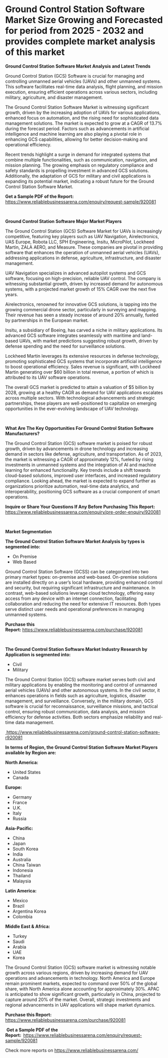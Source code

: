 <p><h1>Ground Control Station Software Market Size Growing and Forecasted for period from 2025 - 2032 and provides complete market analysis of this market</h1></p><p><strong>Ground Control Station Software Market Analysis and Latest Trends</strong></p>
<p><p>Ground Control Station (GCS) Software is crucial for managing and controlling unmanned aerial vehicles (UAVs) and other unmanned systems. This software facilitates real-time data analysis, flight planning, and mission execution, ensuring efficient operations across various sectors, including military, agriculture, and disaster management. </p><p>The Ground Control Station Software Market is witnessing significant growth, driven by the increasing adoption of UAVs for various applications, enhanced focus on automation, and the rising need for sophisticated data management solutions. The market is expected to grow at a CAGR of 13.7% during the forecast period. Factors such as advancements in artificial intelligence and machine learning are also playing a pivotal role in enhancing GCS capabilities, allowing for better decision-making and operational efficiency.</p><p>Recent trends highlight a surge in demand for integrated systems that combine multiple functionalities, such as communication, navigation, and mission planning. The growing emphasis on regulatory compliance and safety standards is propelling investment in advanced GCS solutions. Additionally, the adaptation of GCS for military and civil applications is expanding its potential market, indicating a robust future for the Ground Control Station Software Market.</p></p>
<p><strong>Get a Sample PDF of the Report:&nbsp;</strong> <a href="https://www.reliablebusinessarena.com/enquiry/request-sample/920081?utm_campaign=3195&utm_medium=2&utm_source=Github&utm_content=ia&utm_term=06032025&utm_id=ground-control-station-software">https://www.reliablebusinessarena.com/enquiry/request-sample/920081</a></p>
<p>&nbsp;</p>
<p><strong>Ground Control Station Software Major Market Players</strong></p>
<p><p>The Ground Control Station (GCS) Software Market for UAVs is increasingly competitive, featuring key players such as UAV Navigation, Airelectronics, UAS Europe, Robota LLC, SPH Engineering, Insitu, MicroPilot, Lockheed Martin, ZALA AERO, and Measure. These companies are pivotal in providing software that enhances the operation of unmanned aerial vehicles (UAVs), addressing applications in defense, agriculture, infrastructure, and disaster management.</p><p>UAV Navigation specializes in advanced autopilot systems and GCS software, focusing on high-precision, reliable UAV control. The company is witnessing substantial growth, driven by increased demand for autonomous systems, with a projected market growth of 15% CAGR over the next five years.</p><p>Airelectronics, renowned for innovative GCS solutions, is tapping into the growing commercial drone sector, particularly in surveying and mapping. Their revenue has seen a steady increase of around 20% annually, fueled by partnerships in the European market.</p><p>Insitu, a subsidiary of Boeing, has carved a niche in military applications. Its advanced GCS software integrates seamlessly with maritime and land-based UAVs, with market predictions suggesting robust growth, driven by defense spending and the need for surveillance solutions.</p><p>Lockheed Martin leverages its extensive resources in defense technology, promoting sophisticated GCS systems that incorporate artificial intelligence to boost operational efficiency. Sales revenue is significant, with Lockheed Martin generating over $60 billion in total revenue, a portion of which is attributed to its UAV software operations.</p><p>The overall GCS market is predicted to attain a valuation of $5 billion by 2028, growing at a healthy CAGR as demand for UAV applications escalates across multiple sectors. With technological advancements and strategic partnerships, these players are well-positioned to capitalize on emerging opportunities in the ever-evolving landscape of UAV technology.</p></p>
<p>&nbsp;</p>
<p><strong>What Are The Key Opportunities For Ground Control Station Software Manufacturers?</strong></p>
<p><p>The Ground Control Station (GCS) software market is poised for robust growth, driven by advancements in drone technology and increasing demand in sectors like defense, agriculture, and transportation. As of 2023, the market is witnessing a CAGR of approximately 12%, fueled by rising investments in unmanned systems and the integration of AI and machine learning for enhanced functionality. Key trends include a shift towards cloud-based solutions, improved user interfaces, and increased regulatory compliance. Looking ahead, the market is expected to expand further as organizations prioritize automation, real-time data analytics, and interoperability, positioning GCS software as a crucial component of smart operations.</p></p>
<p><strong>Inquire or Share Your Questions If Any Before Purchasing This Report:</strong> <a href="https://www.reliablebusinessarena.com/enquiry/pre-order-enquiry/920081?utm_campaign=3195&utm_medium=2&utm_source=Github&utm_content=ia&utm_term=06032025&utm_id=ground-control-station-software">https://www.reliablebusinessarena.com/enquiry/pre-order-enquiry/920081</a></p>
<p>&nbsp;</p>
<p><strong>Market Segmentation</strong></p>
<p><strong>The Ground Control Station Software Market Analysis by types is segmented into:</strong></p>
<p><ul><li>On Premise</li><li>Web Based</li></ul></p>
<p><p>Ground Control Station Software (GCSS) can be categorized into two primary market types: on-premise and web-based. On-premise solutions are installed directly on a user’s local hardware, providing enhanced control and security, but requiring significant infrastructure and maintenance. In contrast, web-based solutions leverage cloud technology, offering easy access from any device with an internet connection, facilitating collaboration and reducing the need for extensive IT resources. Both types serve distinct user needs and operational preferences in managing unmanned systems.</p></p>
<p><strong>Purchase this Report:&nbsp;</strong><a href="https://www.reliablebusinessarena.com/purchase/920081?utm_campaign=3195&utm_medium=2&utm_source=Github&utm_content=ia&utm_term=06032025&utm_id=ground-control-station-software">https://www.reliablebusinessarena.com/purchase/920081</a></p>
<p>&nbsp;</p>
<p><strong>The Ground Control Station Software Market Industry Research by Application is segmented into:</strong></p>
<p><ul><li>Civil</li><li>Military</li></ul></p>
<p><p>The Ground Control Station (GCS) software market serves both civil and military applications by enabling the monitoring and control of unmanned aerial vehicles (UAVs) and other autonomous systems. In the civil sector, it enhances operations in fields such as agriculture, logistics, disaster management, and surveillance. Conversely, in the military domain, GCS software is crucial for reconnaissance, surveillance missions, and tactical control, ensuring robust communication, data analysis, and mission efficiency for defense activities. Both sectors emphasize reliability and real-time data management.</p></p>
<p><a href="https://www.reliablebusinessarena.com/ground-control-station-software-r920081?utm_campaign=3195&utm_medium=2&utm_source=Github&utm_content=ia&utm_term=06032025&utm_id=ground-control-station-software">&nbsp;https://www.reliablebusinessarena.com/ground-control-station-software-r920081</a></p>
<p><strong>In terms of Region, the Ground Control Station Software Market Players available by Region are:</strong></p>
<p>
    <p> <strong> North America: </strong>
        <ul>
            <li>United States</li>
            <li>Canada</li>
        </ul>
        </p> 
    <p> <strong> Europe: </strong>
        <ul>
            <li>Germany</li>
            <li>France</li>
            <li>U.K.</li>
            <li>Italy</li>
            <li>Russia</li>
        </ul>
        </p> 
    <p> <strong> Asia-Pacific: </strong>
        <ul>
            <li>China</li>
            <li>Japan</li>
            <li>South Korea</li>
            <li>India</li>
            <li>Australia</li>
            <li>China Taiwan</li>
            <li>Indonesia</li>
            <li>Thailand</li>
            <li>Malaysia</li>
        </ul>
        </p> 
    <p> <strong> Latin America: </strong>
        <ul>
            <li>Mexico</li>
            <li>Brazil</li>
            <li>Argentina Korea</li>
            <li>Colombia</li>
        </ul>
        </p> 
    <p> <strong> Middle East & Africa: </strong>
        <ul>
            <li>Turkey</li>
            <li>Saudi</li>
            <li>Arabia</li>
            <li>UAE</li>
            <li>Korea</li>
        </ul>
    </p>
    </p>
<p><p>The Ground Control Station (GCS) software market is witnessing notable growth across various regions, driven by increasing demand for UAV operations and advancements in technology. North America and Europe remain prominent markets, expected to command over 50% of the global share, with North America alone accounting for approximately 30%. APAC is anticipated to show significant growth, particularly in China, projected to capture around 20% of the market. Overall, strategic investments and regional advancements in UAV applications will shape market dynamics.</p></p>
<p><strong>Purchase this Report: </strong><a href="https://www.reliablebusinessarena.com/purchase/920081?utm_campaign=3195&utm_medium=2&utm_source=Github&utm_content=ia&utm_term=06032025&utm_id=ground-control-station-software">https://www.reliablebusinessarena.com/purchase/920081</a></p>
<p>&nbsp;<strong>Get a Sample PDF of the Report:&nbsp;&nbsp;</strong><a href="https://www.reliablebusinessarena.com/enquiry/request-sample/920081?utm_campaign=3195&utm_medium=2&utm_source=Github&utm_content=ia&utm_term=06032025&utm_id=ground-control-station-software">https://www.reliablebusinessarena.com/enquiry/request-sample/920081</a></p>
<p><strong></strong></p>
<p>Check more reports on <a href="https://www.reliablebusinessarena.com/?utm_campaign=3195&utm_medium=2&utm_source=Github&utm_content=ia&utm_term=06032025&utm_id=ground-control-station-software">https://www.reliablebusinessarena.com/</a></p>